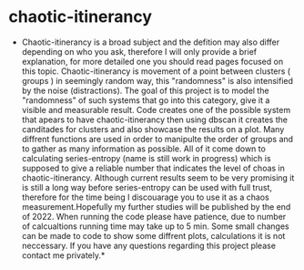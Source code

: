 # chaotic-itinerancy
* Chaotic-itinerancy is a broad subject and the defition may also differ depending on who you ask, therefore I will only provide a brief explanation, for more detailed one you should read pages focused on this topic. Chaotic-itinerancy is movement of a point between clusters ( groups ) in seemingly random way, this "randomness" is also intensified by the noise (distractions). The goal of this project is to model the "randomness" of such systems that go into this category, give it a visible and measurable result. Code creates one of the possible system that apears to have chaotic-itinerancy then using dbscan it creates the canditades for clusters and also showcase the results on a plot. Many diffrent functions are used in order to manipulte the order of groups and to gather as many information as possible. All of it come down to calculating series-entropy (name is still work in progress) which is supposed to give a reliable number that indicates the level of choas in chaotic-itinerancy.
Although current results seem to be very promising it is still a long way before series-entropy can be used with full trust, therefore for the time being I discouarage you to use it as a chaos measurement.Hopefully my further studies will be published by the end of 2022. When running the code please have patience, due to number of calcualtions running time may take up to 5 min. Some small changes can be made to code to show some diffrent plots, calculations it is not neccessary. If you have any questions regarding this project please contact me privately.*
